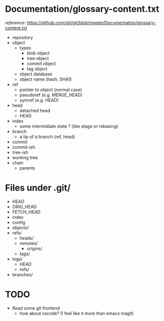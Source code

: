 <!--
{
  "title": "Git Internal",
  "date": "2017-03-24T23:54:53+09:00",
  "category": "",
  "tags": ["git", "source"],
  "draft": false
}
-->

# Documentation/glossary-content.txt

_reference:_ https://github.com/git/git/blob/master/Documentation/glossary-content.txt

- repository
- object
  - types
    - blob object
    - tree object
    - commit object
    - tag object
  - object database
  - object name (hash, SHA1)
- ref
  - pointer to object (normal case)
  - pseudoref (e.g. MERGE_HEAD)
  - symref (e.g. HEAD)
- head
  - detached head
  - HEAD
- index
  - some intermidiate state ? (like stage or rebasing)
- branch
  - a tip of a branch (ref, head)
- commit
- commit-ish
- tree-ish
- working tree
- chain
  - parents

# Files under .git/

- HEAD
- ORIG_HEAD
- FETCH_HEAD
- index
- config
- objects/
- refs/
  - heads/
  - remotes/
    - origins/
  - tags/
- logs/
  - HEAD
  - refs/
- branches/

# TODO

- Read some git frontend
  - how about vscode? (I feel like it more than emacs magit)


